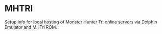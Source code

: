 # MHTRI
Setup info for local hosting of Monster Hunter Tri online servers via Dolphin Emulator and MHTri ROM.

